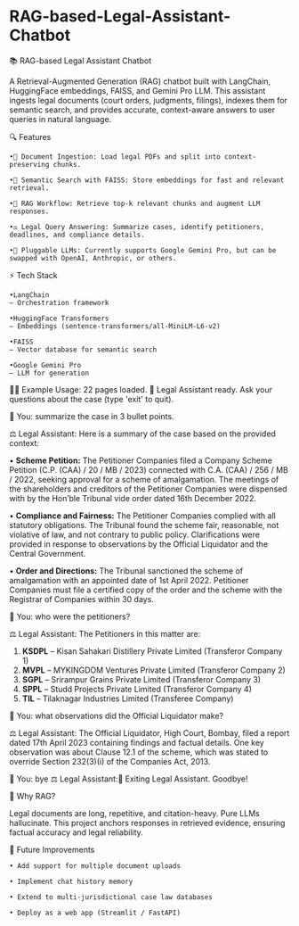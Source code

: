 # RAG-based-Legal-Assistant-Chatbot

📚 RAG-based Legal Assistant Chatbot

A Retrieval-Augmented Generation (RAG) chatbot built with LangChain, HuggingFace embeddings, FAISS, and Gemini Pro LLM.
This assistant ingests legal documents (court orders, judgments, filings), indexes them for semantic search, and provides accurate, context-aware answers to user queries in natural language.

🔍 Features

    •📄 Document Ingestion: Load legal PDFs and split into context-preserving chunks.

    •🧠 Semantic Search with FAISS: Store embeddings for fast and relevant retrieval.

    •🤖 RAG Workflow: Retrieve top-k relevant chunks and augment LLM responses.

    •⚖️ Legal Query Answering: Summarize cases, identify petitioners, deadlines, and compliance details.

    •🔑 Pluggable LLMs: Currently supports Google Gemini Pro, but can be swapped with OpenAI, Anthropic, or others.

⚡ Tech Stack

    •LangChain
    – Orchestration framework

    •HuggingFace Transformers
    – Embeddings (sentence-transformers/all-MiniLM-L6-v2)

    •FAISS
    – Vector database for semantic search

    •Google Gemini Pro
    – LLM for generation

 🧑‍⚖️ Example Usage:
 22 pages loaded. 💼 Legal Assistant ready. Ask your questions about the case (type 'exit' to quit).

👤 You: summarize the case in 3 bullet points.

⚖️ Legal Assistant:
Here is a summary of the case based on the provided context:

• **Scheme Petition:** The Petitioner Companies filed a Company Scheme Petition (C.P. (CAA) / 20 / MB / 2023) connected with C.A. (CAA) / 256 / MB / 2022, seeking approval for a scheme of amalgamation. The meetings of the shareholders and creditors of the Petitioner Companies were dispensed with by the Hon’ble Tribunal vide order dated 16th December 2022.

• **Compliance and Fairness:** The Petitioner Companies complied with all statutory obligations. The Tribunal found the scheme fair, reasonable, not violative of law, and not contrary to public policy. Clarifications were provided in response to observations by the Official Liquidator and the Central Government.

• **Order and Directions:** The Tribunal sanctioned the scheme of amalgamation with an appointed date of 1st April 2022. Petitioner Companies must file a certified copy of the order and the scheme with the Registrar of Companies within 30 days.

👤 You: who were the petitioners?

⚖️ Legal Assistant:
The Petitioners in this matter are:

1. **KSDPL** – Kisan Sahakari Distillery Private Limited (Transferor Company 1)
2. **MVPL** – MYKINGDOM Ventures Private Limited (Transferor Company 2)
3. **SGPL** – Srirampur Grains Private Limited (Transferor Company 3)
4. **SPPL** – Studd Projects Private Limited (Transferor Company 4)
5. **TIL** – Tilaknagar Industries Limited (Transferee Company)

👤 You: what observations did the Official Liquidator make?

⚖️ Legal Assistant:
The Official Liquidator, High Court, Bombay, filed a report dated 17th April 2023 containing findings and factual details. One key observation was about Clause 12.1 of the scheme, which was stated to override Section 232(3)(i) of the Companies Act, 2013.

👤 You: bye 
⚖️ Legal Assistant:👋 Exiting Legal Assistant. Goodbye!

 🎯 Why RAG?

Legal documents are long, repetitive, and citation-heavy. Pure LLMs hallucinate.
This project anchors responses in retrieved evidence, ensuring factual accuracy and legal reliability.

🌟 Future Improvements

    • Add support for multiple document uploads

    • Implement chat history memory

    • Extend to multi-jurisdictional case law databases

    • Deploy as a web app (Streamlit / FastAPI)
